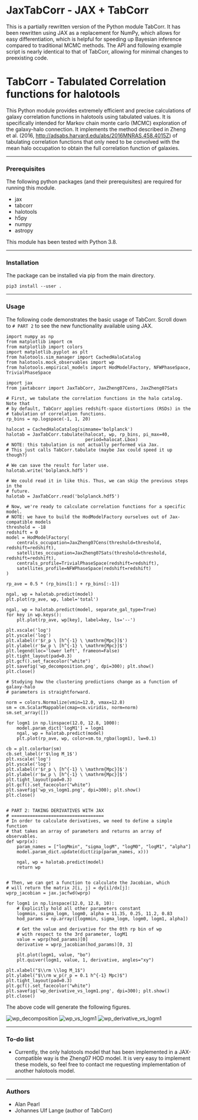 # JaxTabCorr - JAX + TabCorr

This is a partially rewritten version of the Python module TabCorr. It has been rewritten using JAX as a replacement for NumPy, which allows for easy differentiation, which is helpful for speeding up Bayesian inference compared to traditional MCMC methods. The API and following example script is nearly identical to that of TabCorr, allowing for minimal changes to preexisting code.

# TabCorr - Tabulated Correlation functions for halotools

This Python module provides extremely efficient and precise calculations of galaxy correlation functions in halotools using tabulated values. It is specifically intended for Markov chain monte carlo (MCMC) exploration of the galaxy-halo connection. It implements the method described in Zheng et al. (2016, http://adsabs.harvard.edu/abs/2016MNRAS.458.4015Z) of tabulating correlation functions that only need to be convolved with the mean halo occupation to obtain the full correlation function of galaxies.

---

### Prerequisites

The following python packages (and their prerequisites) are required for running this module.

* jax
* tabcorr
* halotools
* h5py
* numpy
* astropy

This module has been tested with Python 3.8.

---

### Installation

The package can be installed via pip from the main directory.

```
pip3 install --user .
```

---

### Usage

The following code demonstrates the basic usage of TabCorr. Scroll down to `# PART 2` to see the new functionality available using JAX.

```
import numpy as np
from matplotlib import cm
from matplotlib import colors
import matplotlib.pyplot as plt
from halotools.sim_manager import CachedHaloCatalog
from halotools.mock_observables import wp
from halotools.empirical_models import HodModelFactory, NFWPhaseSpace, TrivialPhaseSpace

import jax
from jaxtabcorr import JaxTabCorr, JaxZheng07Cens, JaxZheng07Sats

# First, we tabulate the correlation functions in the halo catalog. Note that
# by default, TabCorr applies redshift-space distortions (RSDs) in the
# tabulation of correlation functions.
rp_bins = np.logspace(-1, 1, 20)

halocat = CachedHaloCatalog(simname='bolplanck')
halotab = JaxTabCorr.tabulate(halocat, wp, rp_bins, pi_max=40,
                              period=halocat.Lbox)
# NOTE: this tabulation is not actually performed via Jax.
# This just calls TabCorr.tabulate (maybe Jax could speed it up though?)

# We can save the result for later use.
halotab.write('bolplanck.hdf5')

# We could read it in like this. Thus, we can skip the previous steps in the
# future.
halotab = JaxTabCorr.read('bolplanck.hdf5')

# Now, we're ready to calculate correlation functions for a specific model.
# NOTE: we have to build the HodModelFactory ourselves out of Jax-compatible models
threshold = -18
redshift = 0
model = HodModelFactory(
    centrals_occupation=JaxZheng07Cens(threshold=threshold, redshift=redshift),
    satellites_occupation=JaxZheng07Sats(threshold=threshold, redshift=redshift),
    centrals_profile=TrivialPhaseSpace(redshift=redshift),
    satellites_profile=NFWPhaseSpace(redshift=redshift)
)

rp_ave = 0.5 * (rp_bins[1:] + rp_bins[:-1])

ngal, wp = halotab.predict(model)
plt.plot(rp_ave, wp, label='total')

ngal, wp = halotab.predict(model, separate_gal_type=True)
for key in wp.keys():
    plt.plot(rp_ave, wp[key], label=key, ls='--')

plt.xscale('log')
plt.yscale('log')
plt.xlabel(r'$r_p \ [h^{-1} \ \mathrm{Mpc}]$')
plt.ylabel(r'$w_p \ [h^{-1} \ \mathrm{Mpc}]$')
plt.legend(loc='lower left', frameon=False)
plt.tight_layout(pad=0.3)
plt.gcf().set_facecolor("white")
plt.savefig('wp_decomposition.png', dpi=300); plt.show()
plt.close()

# Studying how the clustering predictions change as a function of galaxy-halo
# parameters is straightforward.

norm = colors.Normalize(vmin=12.0, vmax=12.8)
sm = cm.ScalarMappable(cmap=cm.viridis, norm=norm)
sm.set_array([])

for logm1 in np.linspace(12.0, 12.8, 1000):
    model.param_dict['logM1'] = logm1
    ngal, wp = halotab.predict(model)
    plt.plot(rp_ave, wp, color=sm.to_rgba(logm1), lw=0.1)

cb = plt.colorbar(sm)
cb.set_label(r'$\log M_1$')
plt.xscale('log')
plt.yscale('log')
plt.xlabel(r'$r_p \ [h^{-1} \ \mathrm{Mpc}]$')
plt.ylabel(r'$w_p \ [h^{-1} \ \mathrm{Mpc}]$')
plt.tight_layout(pad=0.3)
plt.gcf().set_facecolor("white")
plt.savefig('wp_vs_logm1.png', dpi=300); plt.show()
plt.close()


# PART 2: TAKING DERIVATIVES WITH JAX
# ===================================
# In order to calculate derivatives, we need to define a simple function
# that takes an array of parameters and returns an array of observables.
def wprp(x):
    param_names = ["logMmin", "sigma_logM", "logM0", "logM1", "alpha"]
    model.param_dict.update(dict(zip(param_names, x)))

    ngal, wp = halotab.predict(model)
    return wp


# Then, we can get a function to calculate the Jacobian, which
# will return the matrix J[i, j] = dy[i]/dx[j]:
wprp_jacobian = jax.jacfwd(wprp)

for logm1 in np.linspace(12.0, 12.8, 10):
    # Explicitly hold all other parameters constant
    logmmin, sigma_logm, logm0, alpha = 11.35, 0.25, 11.2, 0.83
    hod_params = np.array([logmmin, sigma_logm, logm0, logm1, alpha])

    # Get the value and derivative for the 0th rp bin of wp
    # with respect to the 3rd parameter, logM1
    value = wprp(hod_params)[0]
    derivative = wprp_jacobian(hod_params)[0, 3]

    plt.plot(logm1, value, "bo")
    plt.quiver(logm1, value, 1, derivative, angles="xy")

plt.xlabel("$\\rm \\log M_1$")
plt.ylabel("$\\rm w_p(r_p = 0.1 h^{-1} Mpc)$")
plt.tight_layout(pad=0.3)
plt.gcf().set_facecolor("white")
plt.savefig('wp_derivative_vs_logm1.png', dpi=300); plt.show()
plt.close()
```

The above code will generate the following figures.

![wp_decomposition](scripts/wp_decomposition.png)
![wp_vs_logm1](scripts/wp_vs_logm1.png)
![wp_derivative_vs_logm1](scripts/wp_derivative_vs_logm1.png)

---

### To-do list

* Currently, the only halotools model that has been implemented in a JAX-compatible
  way is the Zheng07 HOD model. It is very easy to implement these models, so 
  feel free to contact me requesting implementation of another halotools model.

---

### Authors

- Alan Pearl
- Johannes Ulf Lange (author of TabCorr)
